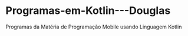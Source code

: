 # Programas-em-Kotlin---Douglas
Programas da Matéria de Programação Mobile usando Linguagem Kotlin 
